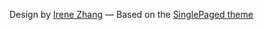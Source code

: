 

Design by [Irene Zhang](https://irenezhang.net/)
&mdash;
Based on the [SinglePaged theme](https://github.com/t413/SinglePaged)

